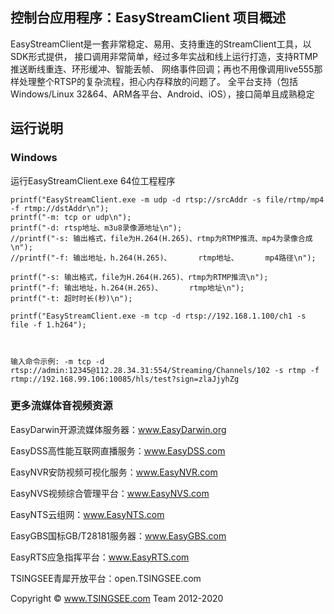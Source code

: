 ## 控制台应用程序：EasyStreamClient 项目概述 

EasyStreamClient是一套非常稳定、易用、支持重连的StreamClient工具，以SDK形式提供， 接口调用非常简单，经过多年实战和线上运行打造，支持RTMP推送断线重连、环形缓冲、智能丢帧、 网络事件回调；再也不用像调用live555那样处理整个RTSP的复杂流程，担心内存释放的问题了。 全平台支持（包括Windows/Linux 32&64、ARM各平台、Android、iOS），接口简单且成熟稳定

## 运行说明

### Windows

运行EasyStreamClient.exe 64位工程程序

>

	printf("EasyStreamClient.exe -m udp -d rtsp://srcAddr -s file/rtmp/mp4 -f rtmp://dstAddr\n");
	printf("-m: tcp or udp\n");
	printf("-d: rtsp地址、m3u8录像源地址\n");
	//printf("-s: 输出格式，file为H.264(H.265)、rtmp为RTMP推流、mp4为录像合成\n");
	//printf("-f: 输出地址，h.264(H.265)、      rtmp地址、      mp4路径\n");

	printf("-s: 输出格式，file为H.264(H.265)、rtmp为RTMP推流\n");
	printf("-f: 输出地址，h.264(H.265)、      rtmp地址\n");
	printf("-t: 超时时长(秒)\n");

	printf("EasyStreamClient.exe -m tcp -d rtsp://192.168.1.100/ch1 -s file -f 1.h264");



	输入命令示例: -m tcp -d rtsp://admin:12345@112.28.34.31:554/Streaming/Channels/102 -s rtmp -f rtmp://192.168.99.106:10085/hls/test?sign=zlaJjyhZg
	
	

### 更多流媒体音视频资源

EasyDarwin开源流媒体服务器：www.EasyDarwin.org

EasyDSS高性能互联网直播服务：www.EasyDSS.com

EasyNVR安防视频可视化服务：www.EasyNVR.com

EasyNVS视频综合管理平台：www.EasyNVS.com

EasyNTS云组网：www.EasyNTS.com

EasyGBS国标GB/T28181服务器：www.EasyGBS.com

EasyRTS应急指挥平台：www.EasyRTS.com

TSINGSEE青犀开放平台：open.TSINGSEE.com

Copyright © www.TSINGSEE.com Team 2012-2020

